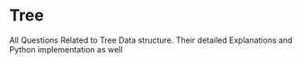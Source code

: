 # Tree
All Questions Related to Tree Data structure. Their detailed Explanations and Python implementation as well
